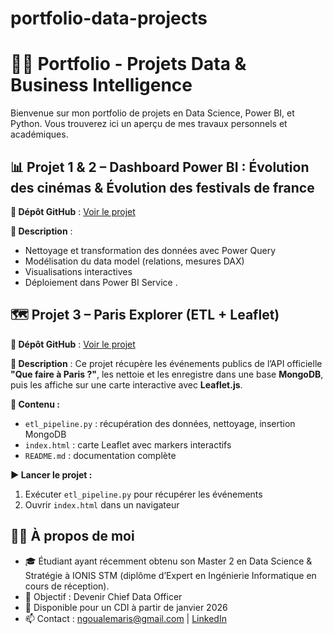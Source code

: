 # portfolio-data-projects
# 👨‍💻 Portfolio - Projets Data & Business Intelligence

Bienvenue sur mon portfolio de projets en Data Science, Power BI, et Python. Vous trouverez ici un aperçu de mes travaux personnels et académiques.

## 📊 Projet 1 & 2 – Dashboard Power BI : Évolution des cinémas & Évolution des festivals de france

**🔗 Dépôt GitHub** : [Voir le projet](https://github.com/ngaristide/Dashbord_Projet_POWER-BI)

**📌 Description** :
- Nettoyage et transformation des données avec Power Query
- Modélisation du data model (relations, mesures DAX)
- Visualisations interactives 
- Déploiement dans Power BI Service
.
## 🗺️ Projet 3 – Paris Explorer (ETL + Leaflet)

**🔗 Dépôt GitHub** : [Voir le projet](https://github.com/ngaristide/paris-explorer.git) 

**📌 Description** :
Ce projet récupère les événements publics de l’API officielle **"Que faire à Paris ?"**, les nettoie et les enregistre dans une base **MongoDB**, puis les affiche sur une carte interactive avec **Leaflet.js**.

**🧩 Contenu :**
- `etl_pipeline.py` : récupération des données, nettoyage, insertion MongoDB
- `index.html` : carte Leaflet avec markers interactifs
- `README.md` : documentation complète

**▶️ Lancer le projet :**
1. Exécuter `etl_pipeline.py` pour récupérer les événements
2. Ouvrir `index.html` dans un navigateur


## 🧑‍💼 À propos de moi

- 🎓 Étudiant ayant récemment obtenu son Master 2 en Data Science & Stratégie à IONIS STM (diplôme d’Expert en Ingénierie Informatique en cours de réception).
- 📌 Objectif : Devenir Chief Data Officer
- 💼 Disponible pour un CDI à partir de janvier 2026
- 📫 Contact : ngoualemaris@gmail.com | [LinkedIn](https://www.linkedin.com/in/aristidengoualem/)
